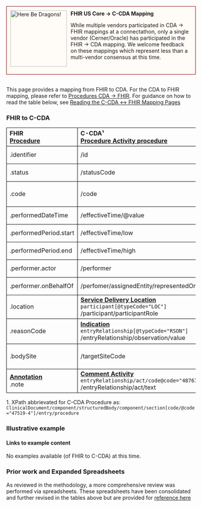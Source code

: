 <style>
td, th {
   border: 1px solid black!important;
}
</style>

<div style="border: 1px solid maroon; padding: 10px; background-color: #fffbf7; min-height: 160px;">
  <img src="assets/images/dragon.png" width="150" style="float:left; mix-blend-mode: multiply; margin-right: 10px;" title="Here Be Dragons!" height="150">
  <b>FHIR US Core → C-CDA Mapping</b>
  <p class="warning">
    While multiple vendors participated in CDA → FHIR mappings at a connectathon, only a single vendor (Cerner/Oracle) has participated in the FHIR → CDA mapping. We welcome feedback on these mappings which represent less than a multi-vendor consensus at this time.
  </p>
</div>
<br/>

This page provides a mapping from FHIR to CDA. For the CDA to FHIR mapping, please refer to [Procedures CDA → FHIR](./CF-procedures.html). For guidance on how to read the table below, see [Reading the C-CDA ↔ FHIR Mapping Pages](./mappingGuidance.html)

### FHIR to C-CDA

|FHIR<br/>[Procedure](http://hl7.org/fhir/us/core/StructureDefinition-us-core-procedure.html)|C-CDA¹<br/>[Procedure Activity procedure](http://hl7.org/cda/stds/ccda/draft1/StructureDefinition-2.16.840.1.113883.10.20.22.4.14.html)|Transform Steps|
|:----|:----|:----|
|.identifier|/id|[CDA id ↔ FHIR identifier](mappingGuidance.html#cda-id--fhir-identifier)|
|.status|/statusCode|[FHIR status → CDA statusCode](./ConceptMap-FC-ProcedureStatus.html)|
|.code|/code|[CDA coding ↔ FHIR CodeableConcept](mappingGuidance.html#cda-coding--fhir-codeableconcept)|
|.performedDateTime|/effectiveTime/@value|[CDA ↔ FHIR Time/Dates](mappingGuidance.html#cda--fhir-timedates)|
|.performedPeriod.start|/effectiveTime/low|[CDA ↔ FHIR Time/Dates](mappingGuidance.html#cda--fhir-timedates)|
|.performedPeriod.end|/effectiveTime/high|[CDA ↔ FHIR Time/Dates](mappingGuidance.html#cda--fhir-timedates)|
|.performer.actor|/performer|[CDA ↔ FHIR Provenance](mappingGuidance.html#cda--fhir-provenance)|
|.performer.onBehalfOf|/perfomer/assignedEntity/representedOrganization|[CDA ↔ FHIR Provenance](mappingGuidance.html#cda--fhir-provenance)|
|.location|**[Service Delivery Location](http://hl7.org/cda/stds/ccda/draft1/StructureDefinition-2.16.840.1.113883.10.20.22.4.32.html)**<br/>```participant[@typeCode="LOC"]```<br/>/participant/participantRole||
|.reasonCode|**[Indication](http://hl7.org/cda/stds/ccda/draft1/StructureDefinition-2.16.840.1.113883.10.20.22.4.19.html)**<br/>```entryRelationship[@typeCode="RSON"]```<br/>/entryRelationship/observation/value|[CDA coding ↔ FHIR CodeableConcept](mappingGuidance.html#cda-coding--fhir-codeableconcept)|
|.bodySite|/targetSiteCode|[CDA coding ↔ FHIR CodeableConcept](mappingGuidance.html#cda-coding--fhir-codeableconcept)|
|**[Annotation](https://hl7.org/fhir/datatypes.html#Annotation)**<br/>.note|**[Comment Activity](http://hl7.org/cda/stds/ccda/draft1/StructureDefinition-2.16.840.1.113883.10.20.22.4.64.html)**<br/>```entryRelationship/act/code@code="48767-8"```<br/>/entryRelationship/act/text||

1\. XPath abbrievated for C-CDA Procedure as: <br/> ```ClinicalDocument/component/structuredBody/component/section[code/@code="47519-4"]/entry/procedure```

### Illustrative example

#### Links to example content

No examples available (of FHIR to C-CDA) at this time.  

### Prior work and Expanded Spreadsheets

As reviewed in the methodology, a more comprehensive review was performed via spreadsheets. These spreadsheets have been consolidated and further revised in the tables above but are provided for [reference here](https://github.com/HL7/ccda-on-fhir/blob/master/mappings/FC/FHIR-CCDA%20Procedure.csv) 